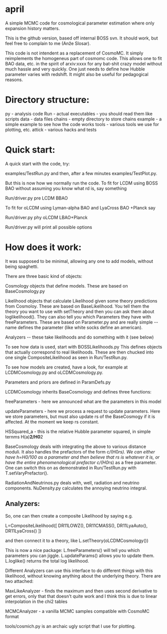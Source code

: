 april
=====

A simple MCMC code for cosmological parameter estimation where only
expansion history matters.

This is the github version, based off internal BOSS svn. It should
work, but feel free to complain to me (Anže Slosar).

This code is not intendent as a replacement of CosmoMC. It simply
reimplements the homogeneus part of cosmomc code. This allows one to
fit BAO data, etc. in the spirit of arxiv:xxxx for any bat-shit crazy
model without much hassle and very quickly. One just needs to define
how Hubble parameter varies with redshift. It might also be useful for
pedagogical reasons.


Directory structure:
====================

py - analysis code
Run - actual executables - you should read them like scripts
data - data files
chains - empty directory to store chains
example - a simple example to see how the code works
tools - various tools we use for plotting, etc.
attick - various hacks and tests

Quick start:
=============

A quick start with the code, try:

examples/TestRun.py
and then, after a few minutes
examples/TestPlot.py.

But this is now how we normally run the code. To fit for LCDM using
BOSS BAO without assuming you know what rd is, say something

Run/driver.py pre LCDM BBAO

To fit for oLCDM using Lyman-alpha BAO and LyaCross BAO +Planck say 

Run/driver.py phy oLCDM LBAO+Planck

Run/driver.py will print all possible options


How does it work:
=================

It was supposed to be minimal, allowing any one to add models, without
being spaghetti.

There are three basic kind of objects:

Cosmology objects that define models. These are based on
BaseCosmology.py 

Likelihood objects that calculate Likelihood given some theory
predictions from Cosmoloy. These are based on BaseLikelihood. You tell
them the theory you want to use with setTheory and then you can ask
them about loglikelihood(). They can also tell you which Parameters
they have with freeParameters. These are based on Parameter.py and are
really simple -- name defines the parameter (like white socks define
an american).

Analyzers -- these take likelihoods and do something with it (see below)

To see how data is used, start with BOSSLikelihoods.py This defines
objects that actually correspond to real likelihoods.  These are then
chucked into one single CompositeLikelihood as seen in Run/TestRun.py.

To see how models are created, have a look, for example at
LCDMCosmology.py and oLCDMCosmology.py.

Parameters and priors are defined in ParamDefs.py

LCDMCosmology inherits BaseCosmology and defines three functions:

freeParameters - here we announced what are the parameters in this
model

updateParameters - here we process a request to update
parameters. Here we store parameters, but must also update rs of the
BaseCosmogy if it is affected. At the moment we keep rs constant.

HSSquared_a - this is the relative Hubble parameter squared, 
              in simple ternms H(a)**2/H0**2

BaseCosmology deals with integrating the above to various distance
moduli. It also handles the prefactors of the form c/(H0*rs). We can
either have h=H0/100 as a parameter and then believe that rs is
whatever it is, or have the entire phenomenological prefactor
c/(H0*rs) as a free parameter. One can switch this on as demonstrated
in Run/TestRun.py with T.setVaryPrefactor().

RadiationAndNeutrinos.py deals with, well, radiation and neutrino components.
NuDensity.py calculates the annoying neutrino integral.


Analyzers:
----------

So, one can then create a composite Likelihood by saying e.g.

L=CompositeLikelihood([
    DR11LOWZ(),
    DR11CMASS(),
    DR11LyaAuto(),
    DR11LyaCross()
    ])

and then connect it to a theory, like 
L.setTheory(oLCDMCosmology())

This is now a nice package:
L.freeParameters() will tell you which parameters you can jiggle.
L.updateParams() allows you to update them.
L.loglike() returns the total log likelihood.

Different Analyzers can use this interface to  do different things
with this likelihood, without knowing anything about the underlying
theory. There are two attached:

MaxLikeAnalyzer - finds the maximum and then uses second derivative to
get errors, only that that doesn't quite work and I think this is due
to linear interpolation in the chi2 tables

MCMCAnalyzer - a vanilla MCMC samples compatible with CosmoMC format

tools/cosmich.py is an archaic ugly script that I use for plotting.




